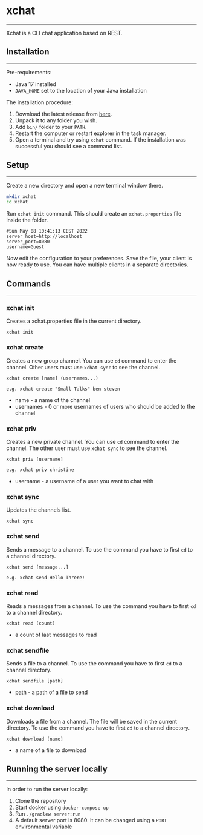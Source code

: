 # xchat

-----------

Xchat is a CLI chat application based on REST.

## Installation

-----------
Pre-requirements:

- Java 17 installed
- `JAVA_HOME` set to the location of your Java installation

The installation procedure:

1. Download the latest release from [here](https://github.com/pawelkielb/xchat/releases/download/1.0/client.zip).
2. Unpack it to any folder you wish.
3. Add `bin/` folder to your `PATH`.
4. Restart the computer or restart explorer in the task manager.
5. Open a terminal and try using `xchat` command. If the installation was successful you should see a command list.

## Setup

-----------

Create a new directory and open a new terminal window there.

```bash
mkdir xchat 
cd xchat
```

Run `xchat init` command. This should create an `xchat.properties` file inside the folder.

```properties
#Sun May 08 10:41:13 CEST 2022
server_host=http://localhost
server_port=8080
username=Guest
```

Now edit the configuration to your preferences. Save the file, your client is now ready to use. You can have multiple
clients in a separate directories.

## Commands

-----------

### xchat init

Creates a xchat.properties file in the current directory.

```
xchat init
```

### xchat create

Creates a new group channel. You can use `cd` command to enter the channel. Other users must use `xchat sync` to see the
channel.

```
xchat create [name] (usernames...)

e.g. xchat create "Small Talks" ben steven
```

- name - a name of the channel
- usernames - 0 or more usernames of users who should be added to the channel

### xchat priv

Creates a new private channel. You can use `cd` command to enter the channel. The other user must use `xchat sync` to
see the channel.

```
xchat priv [username]

e.g. xchat priv christine
```

- username - a username of a user you want to chat with

### xchat sync

Updates the channels list.

```
xchat sync
```

### xchat send

Sends a message to a channel. To use the command you have to first `cd` to a channel directory.

```
xchat send [message...]

e.g. xchat send Hello Threre!
```

### xchat read

Reads a messages from a channel. To use the command you have to first `cd` to a channel directory.

```
xchat read (count)
```

- a count of last messages to read

### xchat sendfile

Sends a file to a channel. To use the command you have to first `cd` to a channel directory.

```
xchat sendfile [path]
```

- path - a path of a file to send

### xchat download

Downloads a file from a channel. The file will be saved in the current directory. To use the command you have to
first `cd` to a channel directory.

```
xchat download [name]
```

- a name of a file to download

## Running the server locally

-----------

In order to run the server locally:

1. Clone the repository
2. Start docker using `docker-compose up`
3. Run `./gradlew server:run`
4. A default server port is 8080. It can be changed using a `PORT` environmental variable
